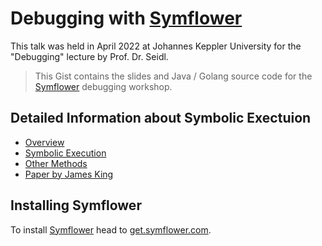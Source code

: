 # Debugging with [Symflower](https://symflower.com)

This talk was held in April 2022 at Johannes Keppler University for the "Debugging" lecture by Prof. Dr. Seidl.

> This Gist contains the slides and Java / Golang source code for the [Symflower](https://symflower.com) debugging workshop.

## Detailed Information about Symbolic Exectuion

- [Overview](https://symflower.com/en/products/symflower-server/features/symbolic-execution-rules/)
- [Symbolic Execution](https://symflower.com/en/company/blog/2021/symbolic-execution/)
- [Other Methods](https://symflower.com/en/company/blog/2022/methods-for-automated-test-value-generation/)
- [Paper by James King](https://lara.epfl.ch/w/_media/sav08/king76symbolicexecution.pdf)

## Installing Symflower

To install [Symflower](https://symflower.com) head to [get.symflower.com](https://get.symflower.com).
